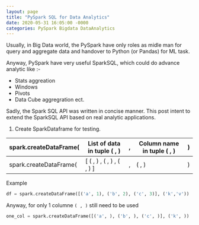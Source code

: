 ```yaml
---
layout: page
title: "PySpark SQL for Data Analytics"
date: 2020-05-31 16:05:00 -0000
categories: PySpark Bigdata DataAnalytics
---
```


Usually, in Big Data world, the PySpark have only roles as midle man for query and aggregate data and handover to Python (or Pandas) for ML task.
    
Anyway, PySpark have very useful SparkSQL, which could do advance analytic like :- 

- Stats aggreation
- Windows
- Pivots
- Data Cube aggregration
ect.

Sadly, the Spark SQL API was written in concise manner. This post intent to extend the SparkSQL API based on real analytic applications.

1. Create SparkDataframe for testing.

| spark.createDataFrame( | __List__ of data in tuple ( , ) |,  |__Column name__ in tuple ( , )| ) |
|---|---|----|---|---|
| spark.createDataFrame( | [ (  ,  ) , (  ,  )  , ( ,  ) ] | ,  |(  ,  )| ) |

Example

```python
df = spark.createDataFrame([('a', 1), ('b', 2), ('c', 3)], ('k','v'))
```

Anyway, for only 1 columne `( , )` still need to be used

```python
one_col = spark.createDataFrame([('a', ), ('b', ), ('c', )], ('k', ))
```
